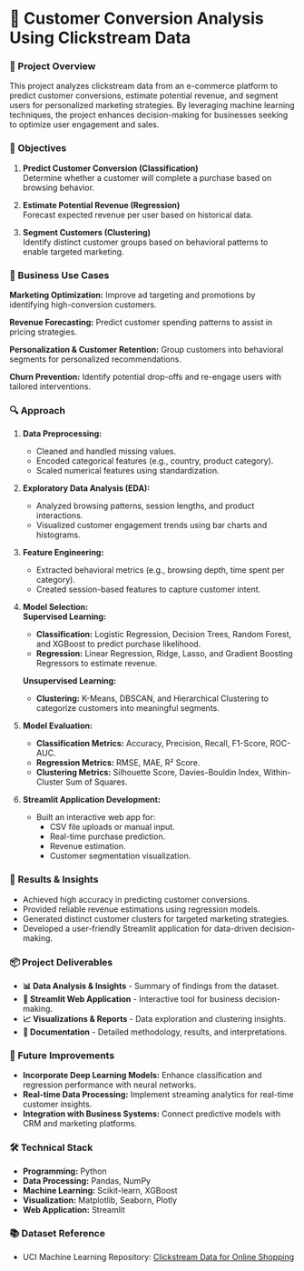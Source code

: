 # **🛒 Customer Conversion Analysis Using Clickstream Data**  

### **📌 Project Overview**  
This project analyzes clickstream data from an e-commerce platform to predict customer conversions, estimate potential revenue, and segment users for personalized marketing strategies. By leveraging machine learning techniques, the project enhances decision-making for businesses seeking to optimize user engagement and sales.  

### **🎯 Objectives**  
1.  __Predict Customer Conversion (Classification)__  
Determine whether a customer will complete a purchase based on browsing behavior.  

2.  __Estimate Potential Revenue (Regression)__  
Forecast expected revenue per user based on historical data. 

3.  __Segment Customers (Clustering)__  
Identify distinct customer groups based on behavioral patterns to enable targeted marketing.  

### **💼 Business Use Cases**  
__Marketing Optimization:__ Improve ad targeting and promotions by identifying high-conversion customers.  

__Revenue Forecasting:__ Predict customer spending patterns to assist in pricing strategies.  

__Personalization & Customer Retention:__ Group customers into behavioral segments for personalized recommendations.  

__Churn Prevention:__ Identify potential drop-offs and re-engage users with tailored interventions.  

### **🔍 Approach**  

1.   __Data Preprocessing:__  
     - Cleaned and handled missing values.  
     - Encoded categorical features (e.g., country, product category).  
     - Scaled numerical features using standardization.  

2.   __Exploratory Data Analysis (EDA):__  
     - Analyzed browsing patterns, session lengths, and product interactions.  
     - Visualized customer engagement trends using bar charts and histograms.  

3.   __Feature Engineering:__  
     - Extracted behavioral metrics (e.g., browsing depth, time spent per category).  
     - Created session-based features to capture customer intent.  

4.   __Model Selection:__  
     __Supervised Learning:__  
     - **Classification:** Logistic Regression, Decision Trees, Random Forest, and XGBoost to predict purchase likelihood.  
     - **Regression:** Linear Regression, Ridge, Lasso, and Gradient Boosting Regressors to estimate revenue.  

     __Unsupervised Learning:__  
     - **Clustering:** K-Means, DBSCAN, and Hierarchical Clustering to categorize customers into meaningful segments.  

5.   __Model Evaluation:__  
     - **Classification Metrics:** Accuracy, Precision, Recall, F1-Score, ROC-AUC.  
     - **Regression Metrics:** RMSE, MAE, R² Score.  
     - **Clustering Metrics:** Silhouette Score, Davies-Bouldin Index, Within-Cluster Sum of Squares.  

6.   __Streamlit Application Development:__  
     - Built an interactive web app for:  
       - CSV file uploads or manual input.  
       - Real-time purchase prediction.  
       - Revenue estimation.  
       - Customer segmentation visualization.  

### **🧠 Results & Insights**  
- Achieved high accuracy in predicting customer conversions.  
- Provided reliable revenue estimations using regression models.  
- Generated distinct customer clusters for targeted marketing strategies.  
- Developed a user-friendly Streamlit application for data-driven decision-making.  

### **📦 Project Deliverables**  
- **📊 Data Analysis & Insights** - Summary of findings from the dataset.  
- **🔦 Streamlit Web Application** - Interactive tool for business decision-making.  
- **📈 Visualizations & Reports** - Data exploration and clustering insights.  
- **📝 Documentation** - Detailed methodology, results, and interpretations.  

### **🚀 Future Improvements**  
- __Incorporate Deep Learning Models:__ Enhance classification and regression performance with neural networks.  
- __Real-time Data Processing:__ Implement streaming analytics for real-time customer insights.  
- __Integration with Business Systems:__ Connect predictive models with CRM and marketing platforms.  

### **🛠️ Technical Stack**  
- **Programming:** Python  
- **Data Processing:** Pandas, NumPy  
- **Machine Learning:** Scikit-learn, XGBoost  
- **Visualization:** Matplotlib, Seaborn, Plotly  
- **Web Application:** Streamlit  

### **📚 Dataset Reference**  
- UCI Machine Learning Repository: [Clickstream Data for Online Shopping](https://archive.ics.uci.edu/dataset/553/clickstream+data+for+online+shopping)
